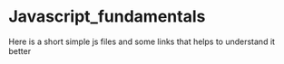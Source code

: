 # Javascript_fundamentals
Here is a short simple js files and some links that helps to understand it better
